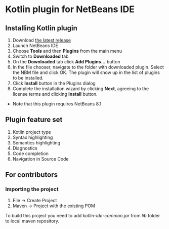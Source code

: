 # Kotlin plugin for NetBeans IDE

## Installing Kotlin plugin
1. Download [the latest release](https://github.com/Baratynskiy/kotlin-netbeans/releases/tag/v0.0.0.3)
2. Launch NetBeans IDE
3. Choose **Tools** and then **Plugins** from the main menu
4. Switch to **Downloaded** tab
5. On the **Downloaded** tab click **Add Plugins...** button
6. In the file chooser, navigate to the folder with downloaded plugin. Select the NBM file and click OK. The plugin will show up in the list of plugins to be installed.
7. Click **Install** button in the Plugins dialog
8. Complete the installation wizard by clicking **Next**, agreeing to the license terms and clicking **Install** button.

* Note that this plugin requires NetBeans 8.1


## Plugin feature set

1. Kotlin project type
2. Syntax highlighting
3. Semantics highlighting
4. Diagnostics
5. Code completion
6. Navigation in Source Code

## For contributors

### Importing the project

1. File -> Create Project
2. Maven -> Project with the existing POM

To build this project you need to add *kotlin-ide-common.jar* from *lib* folder to local maven repository.